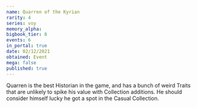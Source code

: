 ```yaml
---
name: Quarren of the Kyrian
rarity: 4
series: voy
memory_alpha:
bigbook_tier: 8
events: 6
in_portal: true
date: 02/12/2021
obtained: Event
mega: false
published: true
---
```


Quarren is the best Historian in the game, and has a bunch of weird Traits that are unlikely to spike his value with Collection additions. He should consider himself lucky he got a spot in the Casual Collection.
